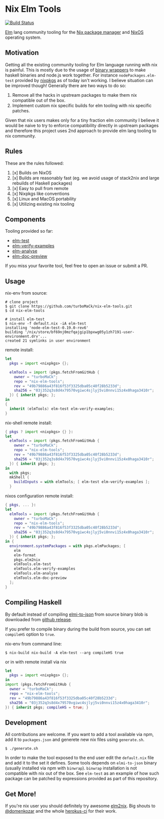 # Nix Elm Tools

[![Build Status](https://travis-ci.org/turboMaCk/nix-elm-tools.svg?branch=master)](https://travis-ci.org/turboMaCk/nix-elm-tools)

[Elm](https://elm-lang.org/) lang community tooling
for the [Nix package manager](https://nixos.org/nix/) and [NixOS](http://nixos.org)
operating system.

## Motivation

Getting all the existing community tooling for Elm language running with nix is painful.
This is mostly due to the usage of [binary wrappers](https://github.com/avh4/binwrap) to make
haskell binaries and node.js work together. For instance `nodePackages.elm-test`
provided by [nixpkgs](https://github.com/NixOS/nixpkgs) as of today
isn't working. I believe situation can be improved though!
Generally there are two ways to do so:

1. Remove all the hacks in upstream packages to make them nix compatible out of the box.
2. Implement custom nix specific builds for elm tooling with nix specific patches.

Given that nix users makes only for a tiny fraction elm community I believe
it would be naive to try to enforce compatibility directly in upstream packages
and therefore this project uses 2nd approach to provide elm lang tooling to nix community.

## Rules

These are the rules followed:

1. [x] Builds on NixOS
2. [x] Builds are reasonably fast (eg. we avoid usage of stack2nix and large rebuilds of Haskell packages)
3. [x] Easy to pull from remote
4. [x] Nixpkgs like conventions
5. [x] Linux and MacOS portability
6. [x] Utilizing existing nix tooling

## Components

Tooling provided so far:

- [elm-test](https://github.com/rtfeldman/node-test-runner)
- [elm-verify-examples](https://github.com/stoeffel/elm-verify-examples)
- [elm-analyse](https://github.com/stil4m/elm-analyse)
- [elm-doc-preview](https://github.com/dmy/elm-doc-preview)

If you miss your favorite tool, feel free to open an issue or submit a PR.

## Usage

nix-env from source:

```shell
# clone project
$ git clone https://github.com/turboMaCk/nix-elm-tools.git
$ cd nix-elm-tools

# install elm-test
$ nix-env -f default.nix -iA elm-test
installing 'node-elm-test-0.19.0-rev6'
building '/nix/store/bf69nj0mzfqajgip1bpxwg05y1zh7191-user-environment.drv'...
created 21 symlinks in user environment
```

remote install:

```nix
let
  pkgs = import <nixpkgs> {};

  elmTools = import (pkgs.fetchFromGitHub {
    owner = "turboMaCk";
    repo = "nix-elm-tools";
    rev = "49b79886a43f816f53f3325dba05c40f28b5233d";
    sha256 = "03j352q3s8d4x79570vgiwc4sjlyj5vi0nnvi15z4x0haga3410r";
  }) { inherit pkgs; };
in
{
  inherit (elmTools) elm-test elm-verify-examples;
}
```

nix-shell remote install:

```nix
{ pkgs ? import <nixpkgs> {} }:
let
  elmTools = import (pkgs.fetchFromGitHub {
    owner = "turboMaCk";
    repo = "nix-elm-tools";
    rev = "49b79886a43f816f53f3325dba05c40f28b5233d";
    sha256 = "03j352q3s8d4x79570vgiwc4sjlyj5vi0nnvi15z4x0haga3410r";
  }) { inherit pkgs; };
in
  with pkgs;
  mkShell {
    buildInputs = with elmTools; [ elm-test elm-verify-examples ];
  }
```

nixos configuration remote install:

```nix
{ pkgs, ... }:
let
  elmTools = import (pkgs.fetchFromGitHub {
    owner = "turboMaCk";
    repo = "nix-elm-tools";
    rev = "49b79886a43f816f53f3325dba05c40f28b5233d";
    sha256 = "03j352q3s8d4x79570vgiwc4sjlyj5vi0nnvi15z4x0haga3410r";
  }) { inherit pkgs; };
in {
  environment.systemPackages = with pkgs.elmPackages; [
    elm
    elm-format
    pkgs.elm2nix
    elmTools.elm-test
    elmTools.elm-verify-examples
    elmTools.elm-analyse
    elmTools.elm-doc-preview
  ];
}
```

## Compiling Haskell

By default instead of compiling [elmi-to-json]() from source
binary blob is downloaded from [github release]().

If you prefer to compile binary during the build from source,
you can set `compileHS` option to `true`.

nix-env from command line:

```shell
$ nix-build nix-build -A elm-test --arg compileHS true
```

or in with remote install via nix

```nix
let
  pkgs = import <nixpkgs> {};
in
import (pkgs.fetchFromGitHub {
  owner = "turboMaCk";
  repo = "nix-elm-tools";
  rev = "49b79886a43f816f53f3325dba05c40f28b5233d";
  sha256 = "03j352q3s8d4x79570vgiwc4sjlyj5vi0nnvi15z4x0haga3410r";
}) { inherit pkgs; compileHS = true; }
```


## Development

All contributions are welcome. If you want to add a tool available via npm,
add it to `packages.json` and generete new nix files using `generate.sh`.

```
$ ./generate.sh
```

In order to make the tool exposed to the end user
edit the `default.nix` file and add it to the set it defines.
Some tools depends on `elmi-to-json` binary (usually installed
via npm with `binwrap`).
`binwrap` installation is not compatible with nix out of the box.
See `elm-test` as an example of how such package can be patched
by expressions provided as part of this repository.

## Get More!

If you're nix user you should definitely try awesome [elm2nix](https://github.com/hercules-ci/elm2nix).
Big shouts to [@domenkozar](https://github.com/hercules-ci/elm2nix/commits?author=domenkozar)
and the whole [herokus-ci](https://hercules-ci.com/) for their work.
